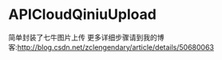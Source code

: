 # APICloudQiniuUpload
简单封装了七牛图片上传
更多详细步骤请到我的博客:http://blog.csdn.net/zclengendary/article/details/50680063
